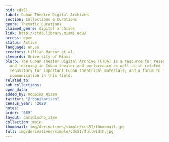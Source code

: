 ```yaml
---
pid: cds51
label: Cuban Theatre Digital Archives
section: Collections & Curations
genre: Thematic Curations
claimed_genre: digital archives
link: http://ctda.library.miami.edu/
access: open
status: Active
language: en,es
creators: Lillian Manzor et al.
stewards: University of Miami
blurb: The Cuban Theater Digital Archive (CTDA) is a resource for research, teaching
  and learning in Cuban theater and performance as well as in related fields; a community
  repository for important Cuban theatrical materials; and a forum to foster scholarly
  communication in this field.
related_to:
sub_collections:
open_data:
added_by: Roopika Risam
twitter: "@roopikarisam"
census_year: '2020'
notes:
order: '089'
layout: caridischo_item
collection: main
thumbnail: img/derivatives/simple/cds51/thumbnail.jpg
full: img/derivatives/simple/cds51/fullwidth.jpg
---
```

